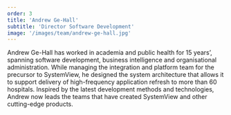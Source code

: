 ```yaml
---
order: 3
title: 'Andrew Ge-Hall'
subtitle: 'Director Software Development'
image: '/images/team/andrew-ge-hall.jpg'
---
```


Andrew Ge-Hall has worked in academia and public health for 15 years’, spanning software development, business intelligence and organisational administration. While managing the integration and platform team for the precursor to SystemView, he designed the system architecture that allows it to support delivery of high-frequency application refresh to more than 60 hospitals. Inspired by the latest development methods and technologies, Andrew now leads the teams that have created SystemView and other cutting-edge products.
